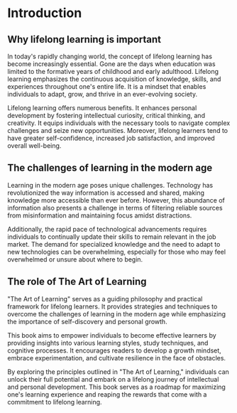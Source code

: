 Introduction
============

Why lifelong learning is important
----------------------------------

In today's rapidly changing world, the concept of lifelong learning has become increasingly essential. Gone are the days when education was limited to the formative years of childhood and early adulthood. Lifelong learning emphasizes the continuous acquisition of knowledge, skills, and experiences throughout one's entire life. It is a mindset that enables individuals to adapt, grow, and thrive in an ever-evolving society.

Lifelong learning offers numerous benefits. It enhances personal development by fostering intellectual curiosity, critical thinking, and creativity. It equips individuals with the necessary tools to navigate complex challenges and seize new opportunities. Moreover, lifelong learners tend to have greater self-confidence, increased job satisfaction, and improved overall well-being.

The challenges of learning in the modern age
--------------------------------------------

Learning in the modern age poses unique challenges. Technology has revolutionized the way information is accessed and shared, making knowledge more accessible than ever before. However, this abundance of information also presents a challenge in terms of filtering reliable sources from misinformation and maintaining focus amidst distractions.

Additionally, the rapid pace of technological advancements requires individuals to continually update their skills to remain relevant in the job market. The demand for specialized knowledge and the need to adapt to new technologies can be overwhelming, especially for those who may feel overwhelmed or unsure about where to begin.

The role of The Art of Learning
-------------------------------

"The Art of Learning" serves as a guiding philosophy and practical framework for lifelong learners. It provides strategies and techniques to overcome the challenges of learning in the modern age while emphasizing the importance of self-discovery and personal growth.

This book aims to empower individuals to become effective learners by providing insights into various learning styles, study techniques, and cognitive processes. It encourages readers to develop a growth mindset, embrace experimentation, and cultivate resilience in the face of obstacles.

By exploring the principles outlined in "The Art of Learning," individuals can unlock their full potential and embark on a lifelong journey of intellectual and personal development. This book serves as a roadmap for maximizing one's learning experience and reaping the rewards that come with a commitment to lifelong learning.
